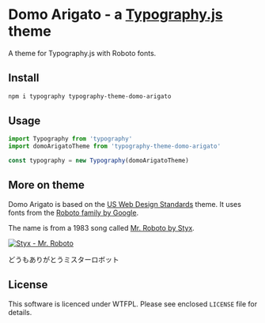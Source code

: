 # Domo Arigato - a [Typography.js](https://github.com/kyleamathews/typography.js) theme

A theme for Typography.js with Roboto fonts.

## Install

```bash
npm i typography typography-theme-domo-arigato
```

## Usage

```javascript
import Typography from 'typography'
import domoArigatoTheme from 'typography-theme-domo-arigato'

const typography = new Typography(domoArigatoTheme)
```

## More on theme

Domo Arigato is based on the [US Web Design Standards](https://github.com/KyleAMathews/typography.js/tree/master/packages/typography-theme-us-web-design-standards) theme. It uses fonts from the [Roboto family by Google](https://fonts.google.com/specimen/Roboto).

The name is from a 1983 song called [Mr. Roboto by Styx](https://genius.com/Styx-mr-roboto-lyrics).

[![Styx - Mr. Roboto](https://img.youtube.com/vi/uc6f_2nPSX8/0.jpg)](https://www.youtube.com/watch?v=uc6f_2nPSX8)

どうもありがとうミスターロボット

## License

This software is licenced under WTFPL. Please see enclosed `LICENSE` file for details.
